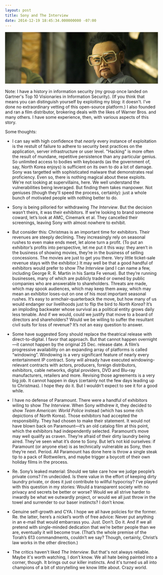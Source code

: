 ```yaml
---
layout: post
title: Sony and The Interview
date: 2014-12-19 18:45:34.000000000 -07:00
---
```

![cover](/assets/content/images/2014/Dec/team-america.jpg)

Note: I have a history in information security (my group once landed on Gartner's Top 10 Visionaries in Information Security). (If you think that means you can distinguish yourself by exploiting my blog: it doesn't. I've done no extraordinary vetting of this open-source platform.) I also founded and ran a film distributor, brokering deals with the likes of Warner Bros. and many others. I have some experience, then, with various aspects of this story.

Some thoughts:

* I can say with high confidence that _nearly_ every instance of exploitation is the restult of failure to adhere to security best practices on the application, server infrastructure or user level. "Hacking" is more often the result of mundane, repetitive persistence than any particular genius. So unlimited access to bodies with keyboards (as the government of, say, North Korea enjoys) is sufficient on its own to do a lot of damage. Sony was targetted with sophisticated malware that demonstrates real proficiency. Even so, there is nothing magical about these exploits. We're not looking at supervillains, here. We well understand the vulnerabilities being leveraged. But finding them takes manpower. Not geniuses (though they'll speed the process, certainly): just a whole bunch of motivated people with nothing better to do.

* Sony is being pilloried for withdrawing _The Interview_. But the decision wasn’t theirs, it was their exhibitors. If we’re looking to brand someone coward, let’s look at AMC, Cinemark et al. They cancelled their screenings, leaving Sony with almost nowhere to exhibit.

* But consider this: Christmas is an important time for exhibitors. Their revenues are steeply declining. They increasingly rely on seasonal rushes to even make ends meet, let alone turn a profit. (To put an exhibitor’s profits into perspective, let me put it this way: they aren’t in the business of showing movies, they’re in the business of selling concessions. The movies are just to get you there. Very little ticket-sale revenue stays with the exhibitor.) It may well be that a good handful of exhibitors would prefer to show _The Interview_ (and I can name a few, including George R. R. Martin in his Santa Fe venue). But they’re running businesses, many of which are publicly traded or owned by public companies who are answerable to shareholders. Threats are made, which may spook audiences, which may keep them away, which may mean an exhibitor loses-out on one of his most important seasonal rushes. It’s easy to armchair-quarterback the move, but how many of us would endanger our livelihoods just to flip the bird to _North Korea_? It’s an imploding backwater whose survival as a political entity grows daily less tenable. And if we would, could we justify that move to a board of directors and shareholders? Would we be willing to suffer the resultant civil suits for loss of revenue? It’s not an easy question to answer.

* Some have suggested Sony should replace the theatrical release with direct-to-digital. I favor that approach. But that cannot happen overnight—it cannot happen by the original 25 Dec. release date. A film’s progressive availability on an expanding array of platforms is called “windowing”. Windowing is a very significant feature of nearly every entertainment IP contract. Sony will already have executed windowing-relevant contracts with actors, producers, foreign distributors, exhibitors, cable networks, digital providers, DVD and Blu-ray manufacturers, retailers and more. Revising those agreements is a very big job. It cannot happen in days (certainly not the few days leading up to Christmas). I hope they do it. But I wouldn’t expect to see it for a good while.

* I have no defense of Paramount. There were a handful of exhibitors wiling to show _The Interview_. When Sony withdrew it, they decided to show _Team American: World Police_ instead (which has some rich depictions of North Korea). Those exhibitors had accepted the responsibility. They had chosen to make their statement. It would not have blown back on Paramount—it’s an old catalog film at this point, which the exhibitors had independently selected. Paramount’s move may well qualify as craven. They’re afraid of their dirty laundry being aired. They’ve seen what it’s done to Sony. But let’s not kid ourselves: if Paramount (or anyone else) is as technically vulnerable as Sony, then they’re next. Period. All Paramount has done here is throw a single steak tip to a pack of Rottweilers, and maybe trigger a boycott of their own holiday films in the process.

* Re. Sony’s leaked material: Should we take care how we judge people’s private coms? I’m undecided. Is there value in the effort of keeping dirty laundry private, or does it just contribute to willful hypocrisy? I’ve played with this question in my stories: Would a transparent society with no privacy and secrets be better or worse? Would we all strive harder to inwardly be what we outwardly project, or would we all just throw in the towel and surrender to our baser instincts? I don’t know.

* Genuine self-growth and CYA. I hope we all have policies for the former. Re. the latter, here’s a nickel’s worth of free advice: Never put anything in an e-mail that would embarrass you. Just. Don’t. Do it. And if we all pretend with single-minded dedication that we’re better people than we are, eventually it will become true. (That’s the whole premise of the Torah’s 613 commandments, couldn’t we say? Though, certainly, Christ’s law works in the other direction.)

* The critics haven't liked _The Interview_. But that's not always reliable. Maybe it's worth watching, I don't know. We all hate being painted into a corner, though. It brings out our killer instincts. And it's turned us all into champions of a bit of storytelling we know little about. Crazy world.

